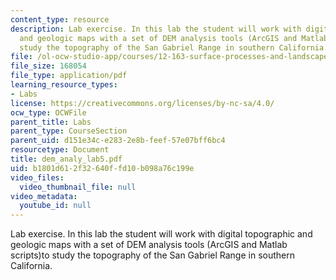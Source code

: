 ```yaml
---
content_type: resource
description: Lab exercise. In this lab the student will work with digital topographic
  and geologic maps with a set of DEM analysis tools (ArcGIS and Matlab scripts)to
  study the topography of the San Gabriel Range in southern California.
file: /ol-ocw-studio-app/courses/12-163-surface-processes-and-landscape-evolution-fall-2004/b1801d612f32640ffd10b098a76c199e_dem_analy_lab5.pdf
file_size: 168054
file_type: application/pdf
learning_resource_types:
- Labs
license: https://creativecommons.org/licenses/by-nc-sa/4.0/
ocw_type: OCWFile
parent_title: Labs
parent_type: CourseSection
parent_uid: d151e34c-e283-2e8b-feef-57e07bff6bc4
resourcetype: Document
title: dem_analy_lab5.pdf
uid: b1801d61-2f32-640f-fd10-b098a76c199e
video_files:
  video_thumbnail_file: null
video_metadata:
  youtube_id: null
---
```

Lab exercise. In this lab the student will work with digital topographic and geologic maps with a set of DEM analysis tools (ArcGIS and Matlab scripts)to study the topography of the San Gabriel Range in southern California.
